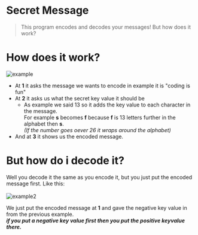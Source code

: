 # Secret Message
 > This program encodes and decodes your messages! But how does it work?

# How does it work?
![example](https://user-images.githubusercontent.com/99100535/221380207-6837c4b3-7599-406a-a7cb-fc75864ea48e.png)

- At **1** it asks the message we wants to encode in example it is "coding is fun"
- At **2** it asks us what the secret key value it should be  
  - As example we said 13 so it adds the key value to each character in the message. <br/> 
    For example **s** becomes **f** because **f** is 13 letters further in the alphabet then **s**. <br/>
    *(If the number goes oever 26 it wraps around the alphabet)*
- And at **3** it shows us the encoded message.

# But how do i decode it?
Well you decode it the same as you encode it, but you just put the encoded message first. Like this: <br/> <br/> 
![example2](https://user-images.githubusercontent.com/99100535/221380610-8dacaaa1-61fe-4ec3-a637-50c7e8db287f.png)

We just put the encoded message at **1** and gave the negative key value in from the previous example. <br/>
***if you put a negative key value first then you put the positive keyvalue there.***


